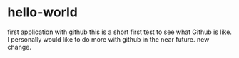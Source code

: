 # hello-world
first application with github this is a short first test to see what Github is like. I personally would like to do more with github in the near future. new change.
